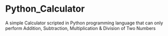 # Python_Calculator
A simple Calculator scripted in Python programming language that can only perform Addition, Subtraction, Multiplication &amp; Division of Two Numbers
